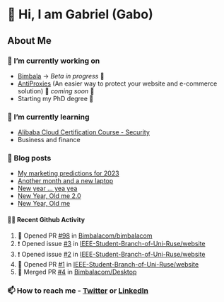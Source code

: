 

<!--
**mrgkanev/mrgkanev** is a ✨ _special_ ✨ repository because its `README.md` (this file) appears on your GitHub profile.

Here are some ideas to get you started:

-  ...
- 🌱 I’m currently learning ...
- 👯 I’m looking to collaborate on ...
- 🤔 I’m looking for help with ...
- 💬 Ask me about ...
- 📫 How to reach me: ...
- 😄 Pronouns: ...
- ⚡ Fun fact: ...
-->

# 👋 Hi, I am Gabriel (Gabo)

## About Me

### 🔭 I’m currently working on
- [Bimbala](https://bimbala.com/) -> *Beta in progress* 🚀
- [AntiProxies](https://antiproxies.com/) (An easier way to protect your website and e-commerce solution) 🚀 *coming soon* 🚀
- Starting my PhD degree 🤔 

### 🌱 I’m currently learning
- [Alibaba Cloud Certification Course - Security](https://edu.alibabacloud.com/course/126)
- Business and finance

### 📖 Blog posts
<!-- BLOG-POST-LIST:START -->
- [My marketing predictions for 2023](https://mrgkanev.eu/blog/my-marketing-predictions-for-2023/)
- [Another month and a new laptop](https://mrgkanev.eu/blog/another-month-and-a-new-laptop/)
- [New year … yea yea](https://mrgkanev.eu/blog/new-year-yea-yea/)
- [New Year, Old me 2.0](https://mrgkanev.eu/blog/new-year-old-me-2-0/)
- [New Year, Old me](https://mrgkanev.eu/blog/new-year-old-me/)
<!-- BLOG-POST-LIST:END -->

#### 🧑‍💻 Recent Github Activity

<!--START_SECTION:activity-->
1. 💪 Opened PR [#98](https://github.com/Bimbalacom/bimbalacom/pull/98) in [Bimbalacom/bimbalacom](https://github.com/Bimbalacom/bimbalacom)
2. ❗️ Opened issue [#3](https://github.com/IEEE-Student-Branch-of-Uni-Ruse/website/issues/3) in [IEEE-Student-Branch-of-Uni-Ruse/website](https://github.com/IEEE-Student-Branch-of-Uni-Ruse/website)
3. ❗️ Opened issue [#2](https://github.com/IEEE-Student-Branch-of-Uni-Ruse/website/issues/2) in [IEEE-Student-Branch-of-Uni-Ruse/website](https://github.com/IEEE-Student-Branch-of-Uni-Ruse/website)
4. 💪 Opened PR [#1](https://github.com/IEEE-Student-Branch-of-Uni-Ruse/website/pull/1) in [IEEE-Student-Branch-of-Uni-Ruse/website](https://github.com/IEEE-Student-Branch-of-Uni-Ruse/website)
5. 🎉 Merged PR [#4](https://github.com/Bimbalacom/Desktop/pull/4) in [Bimbalacom/Desktop](https://github.com/Bimbalacom/Desktop)
<!--END_SECTION:activity-->


### 📫 How to reach me - [Twitter](https://twitter.com/mrgkanev) or [LinkedIn](https://www.linkedin.com/in/mrgkanev) 
